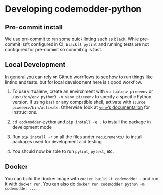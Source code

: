 # Developing codemodder-python

## Pre-commit install

We use [pre-commit](https://pre-commit.com/) to run some quick linting such as `black`.
While pre-commit isn't configured in CI, `black` is. `pylint` and running tests are not configured
for pre-commit so commiting is fast.


## Local Development

In general you can rely on Github workflows to see how to run things like linting and tests,
but for local development here is a good workflow.

1. To use virtualenv, create an environment with `virtualenv pixeeenv` or `/usr/bin/env python3 -m venv pixeeenv`
to specify a specific Python version. If using `bash` or any compatible shell, activate with `source pixeeenv/bin/activate`. Otherwise, look at [`venv`'s documentation](https://docs.python.org/3/library/venv.html) for instructions.

1. `cd codemodder-python` and `pip install -e .` to install the package in development mode

1. Run `pip install -r` on all the files under `requirements/` to install packages used for development and testing

1. You should now be able to run `pylint`, `pytest`, etc.


## Docker

You can build the docker image with `docker build -t codemodder .` and run it with `docker run`. You can also do
`docker run codemodder python -m codemodder ....`
